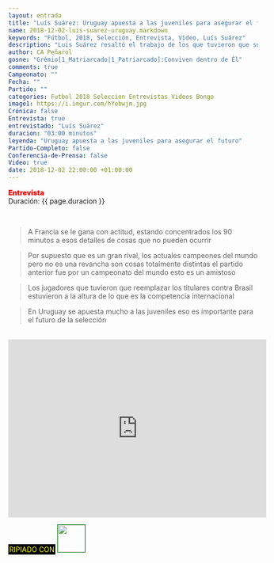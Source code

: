 ```yaml
---
layout: entrada
title: "Luís Suárez: Uruguay apuesta a las juveniles para asegurar el futuro"
name: 2018-12-02-luis-suarez-uruguay.markdown
keywords: "Fútbol, 2018, Selección, Entrevista, Video, Luís Suárez"
description: "Luis Suárez resaltó el trabajo de los que tuvieron que suplantar a titulares contra Brasil así como destacó que Uruguay apuesta en grande a las juveníles para asegurar su futuro"
author: CA Peñarol
gosne: "Grêmio[1_Matriarcado|1_Patriarcado]:Conviven dentro de Êl"
comments: true
Campeonato: ""
Fecha: ""
Partido: ""
categories: Futbol 2018 Seleccion Entrevistas Videos Bongo
image1: https://i.imgur.com/hYebwjm.jpg
Crónica: false
Entrevista: true
entrevistado: "Luís Suárez"
duracion: "03:00 minutos"
leyenda: "Uruguay apuesta a las juveniles para asegurar el futuro"
Partido-Completo: false
Conferencia-de-Prensa: false
Video: true
date: 2018-12-02 22:00:00 +01:00:00
---
```


<span style="color:red;font-weight:900">Entrevista</span><br>
<span>Duración: {{ page.duracion }}</span><br>

<br>

<blockquote>
  A Francia se le gana con actitud, estando concentrados los 90 minutos a esos detalles de cosas que no pueden ocurrir
</blockquote>

<blockquote>
  Por supuesto que es un gran rival, los actuales campeones del mundo pero no es una revancha son cosas totalmente distintas el partido anterior fue por un campeonato del mundo esto es un amistoso
</blockquote>

<blockquote>
  Los jugadores que tuvieron que reemplazar los titulares contra Brasil estuvieron a la altura de lo que es la competencia internacional
</blockquote>

<blockquote>
  En Uruguay se apuesta mucho a las juveniles eso es importante para el futuro de la selección
</blockquote>

<br>

<iframe width="521" height="360" src="https://www.youtube.com/embed/J6WF7Ab28hE" frameborder="0" allow="accelerometer; autoplay; encrypted-media; gyroscope; picture-in-picture" allowfullscreen></iframe>

<br>

<span style="color:yellow;background:black;padding:2px;">RIPIADO CON</span> <a href="http://ffmpeg.org"><img src="{{ site.url }}/images/ffmpeg.png" width="55px" style="border:1px solid green;"></a>
